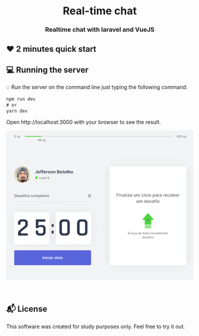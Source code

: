 

<h1 align="center">
  Real-time chat 
</h1>

<h3 align="center">
    Realtime chat with laravel and VueJS
</h3> 

## :heart: 2 minutes quick start

## :computer: Running the server

:bulb: Run the server on the command line just typing the following command:
```
npm run dev
# or
yarn dev
```
Open http://localhost:3000 with your browser to see the result.

![Picture](https://github.com/jgbotelho3/projeto-nlw4/blob/develop/public/pic.png)

<br>



## :mailbox_with_mail: License

This software was created for study purposes only. Feel free to try it out.

